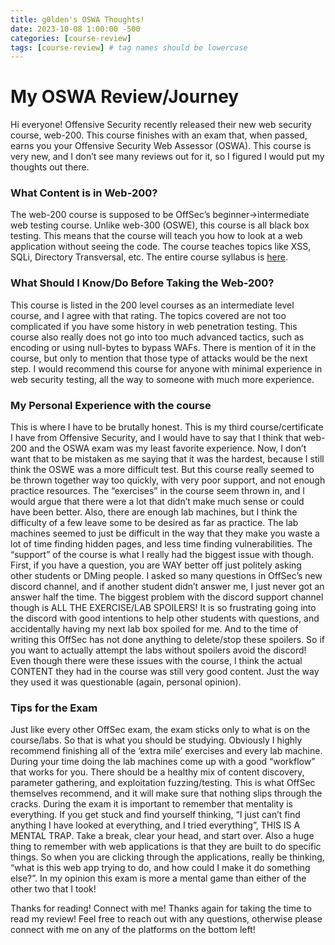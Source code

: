 ```yaml
---
title: g0lden's OSWA Thoughts!
date: 2023-10-08 1:00:00 -500
categories: [course-review]
tags: [course-review] # tag names should be lowercase
---
```

# My OSWA Review/Journey

Hi everyone! Offensive Security recently released their new web security course, web-200. This course finishes with an exam that, when passed, earns you your Offensive Security Web Assessor (OSWA). This course is very new, and I don’t see many reviews out for it, so I figured I would put my thoughts out there.

### What Content is in Web-200?

The web-200 course is supposed to be OffSec’s beginner->intermediate web testing course. Unlike web-300 (OSWE), this course is all black box testing. This means that the course will teach you how to look at a web application without seeing the code. The course teaches topics like XSS, SQLi, Directory Transversal, etc. The entire course syllabus is [here](https://www.offensive-security.com/documentation/WEB-200-Syllabus.pdf).

### What Should I Know/Do Before Taking the Web-200?

This course is listed in the 200 level courses as an intermediate level course, and I agree with that rating. The topics covered are not too complicated if you have some history in web penetration testing. This course also really does not go into too much advanced tactics, such as encoding or using null-bytes to bypass WAFs. There is mention of it in the course, but only to mention that those type of attacks would be the next step. I would recommend this course for anyone with minimal experience in web security testing, all the way to someone with much more experience.

### My Personal Experience with the course

This is where I have to be brutally honest. This is my third course/certificate I have from Offensive Security, and I would have to say that I think that web-200 and the OSWA exam was my least favorite experience. Now, I don’t want that to be mistaken as me saying that it was the hardest, because I still think the OSWE was a more difficult test. But this course really seemed to be thrown together way too quickly, with very poor support, and not enough practice resources. The “exercises” in the course seem thrown in, and I would argue that there were a lot that didn’t make much sense or could have been better. Also, there are enough lab machines, but I think the difficulty of a few leave some to be desired as far as practice. The lab machines seemed to just be difficult in the way that they make you waste a lot of time finding hidden pages, and less time finding vulnerabilities. The “support” of the course is what I really had the biggest issue with though. First, if you have a question, you are WAY better off just politely asking other students or DMing people. I asked so many questions in OffSec’s new discord channel, and if another student didn’t answer me, I just never got an answer half the time. The biggest problem with the discord support channel though is ALL THE EXERCISE/LAB SPOILERS! It is so frustrating going into the discord with good intentions to help other students with questions, and accidentally having my next lab box spoiled for me. And to the time of writing this OffSec has not done anything to delete/stop these spoilers. So if you want to actually attempt the labs without spoilers avoid the discord! Even though there were these issues with the course, I think the actual CONTENT they had in the course was still very good content. Just the way they used it was questionable (again, personal opinion).

### Tips for the Exam

Just like every other OffSec exam, the exam sticks only to what is on the course/labs. So that is what you should be studying. Obviously I highly recommend finishing all of the ‘extra mile’ exercises and every lab machine. During your time doing the lab machines come up with a good “workflow” that works for you. There should be a healthy mix of content discovery, parameter gathering, and exploitation fuzzing/testing. This is what OffSec themselves recommend, and it will make sure that nothing slips through the cracks. During the exam it is important to remember that mentality is everything. If you get stuck and find yourself thinking, “I just can’t find anything I have looked at everything, and I tried everything”, THIS IS A MENTAL TRAP. Take a break, clear your head, and start over. Also a huge thing to remember with web applications is that they are built to do specific things. So when you are clicking through the applications, really be thinking, “what is this web app trying to do, and how could I make it do something else?”. In my opinion this exam is more a mental game than either of the other two that I took!

Thanks for reading! Connect with me!
Thanks again for taking the time to read my review! Feel free to reach out with any questions, otherwise please connect with me on any of the platforms on the bottom left!